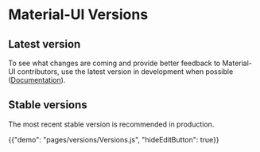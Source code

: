 # Material-UI Versions

## Latest version
To see what changes are coming and provide better feedback to Material-UI contributors, use the latest version in development when possible ([Documentation](https://material-ui-master.netlify.com)).

## Stable versions
The most recent stable version is recommended in production.

{{"demo": "pages/versions/Versions.js", "hideEditButton": true}}
